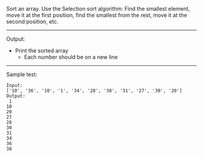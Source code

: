 Sort an array. 
Use the Selection sort algorithm: Find the smallest element, move it at the first position, 
find the smallest from the rest, move it at the second position, etc.

---

Output:
- Print the sorted array
    - Each number should be on a new line

---
Sample test:

    Input:
    ['10', '36', '10', '1', '34', '28', '38', '31', '27', '30', '20']
    Output:
     1
    10
    20
    27
    28
    30
    31
    34
    36
    38

